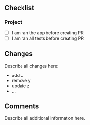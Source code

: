## Checklist

### Project

- [ ] I am ran the app before creating PR
- [ ] I am ran all tests before creating PR

## Changes

Describe all changes here:

- add x
- remove y
- update z
- ...

## Comments

Describe all additional information here.
